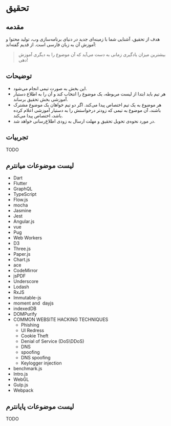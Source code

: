 # تحقیق

## مقدمه
هدف از تحقیق، آشنایی شما با زمینه‌ای جدید در دنیای برنامه‌سازی وب، تولید محتوا و آموزش آن به زبان فارسی است. از قدیم گفته‌اند:


> بیشترین میزان یادگیری زمانی به دست می‌آید که آن موضوع را به دیگری آموزش دهی! 


## توضیحات
- این بخش به صورت تیمی انجام می‌شود.
- هر تیم باید ابتدا از لیست مربوطه، یک موضوع را انتخاب کند و آن را به اطلاع دستیار آموزشی بخش تحقیق برساند.
- هر موضوع به یک تیم اختصاص پیدا می‌کند. اگر دو تیم خواهان یک موضوع مشترک باشند، آن موضوع به تیمی که زودتر درخواستش را به دستیار آموزشی اعلام کرده باشد،
اختصاص پیدا می‌کند.
- در مورد نحوه‌ی تحویل تحقیق و مهلت ارسال به زودی اطلاع‌رسانی خواهد شد.

## تجربیات
TODO
## لیست موضوعات میانترم
- Dart
- Flutter
- GraphQL
- TypeScript
- Flow.js
- mocha
- Jasmine
- Jest
- Angular.js
- vue
- Pug
- Web Workers
- D3
- Three.js
- Paper.js
- Chart.js
- ace
- CodeMirror
- jsPDF
- Underscore
- Lodash
- RxJS
- Immutable-js
- moment​ and ​ dayjs
- indexedDB
- DOMPurify
- COMMON WEBSITE HACKING TECHNIQUES
    - Phishing
    - UI Redress
    - Cookie Theft
    - Denial of Service (DoS\DDoS)
    - DNS
    - spoofing
    - DNS spoofing
    - Keylogger injection
- benchmark.js
- Intro.js
- WebGL
- Gulp.js
- Webpack

## لیست موضوعات پایانترم
TODO
